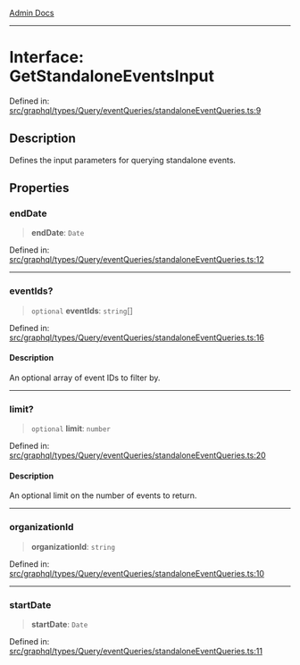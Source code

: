 [Admin Docs](/)

***

# Interface: GetStandaloneEventsInput

Defined in: [src/graphql/types/Query/eventQueries/standaloneEventQueries.ts:9](https://github.com/gautam-divyanshu/talawa-api/blob/1d38acecd3e456f869683fb8dca035a5e42010d5/src/graphql/types/Query/eventQueries/standaloneEventQueries.ts#L9)

## Description

Defines the input parameters for querying standalone events.

## Properties

### endDate

> **endDate**: `Date`

Defined in: [src/graphql/types/Query/eventQueries/standaloneEventQueries.ts:12](https://github.com/gautam-divyanshu/talawa-api/blob/1d38acecd3e456f869683fb8dca035a5e42010d5/src/graphql/types/Query/eventQueries/standaloneEventQueries.ts#L12)

***

### eventIds?

> `optional` **eventIds**: `string`[]

Defined in: [src/graphql/types/Query/eventQueries/standaloneEventQueries.ts:16](https://github.com/gautam-divyanshu/talawa-api/blob/1d38acecd3e456f869683fb8dca035a5e42010d5/src/graphql/types/Query/eventQueries/standaloneEventQueries.ts#L16)

#### Description

An optional array of event IDs to filter by.

***

### limit?

> `optional` **limit**: `number`

Defined in: [src/graphql/types/Query/eventQueries/standaloneEventQueries.ts:20](https://github.com/gautam-divyanshu/talawa-api/blob/1d38acecd3e456f869683fb8dca035a5e42010d5/src/graphql/types/Query/eventQueries/standaloneEventQueries.ts#L20)

#### Description

An optional limit on the number of events to return.

***

### organizationId

> **organizationId**: `string`

Defined in: [src/graphql/types/Query/eventQueries/standaloneEventQueries.ts:10](https://github.com/gautam-divyanshu/talawa-api/blob/1d38acecd3e456f869683fb8dca035a5e42010d5/src/graphql/types/Query/eventQueries/standaloneEventQueries.ts#L10)

***

### startDate

> **startDate**: `Date`

Defined in: [src/graphql/types/Query/eventQueries/standaloneEventQueries.ts:11](https://github.com/gautam-divyanshu/talawa-api/blob/1d38acecd3e456f869683fb8dca035a5e42010d5/src/graphql/types/Query/eventQueries/standaloneEventQueries.ts#L11)
